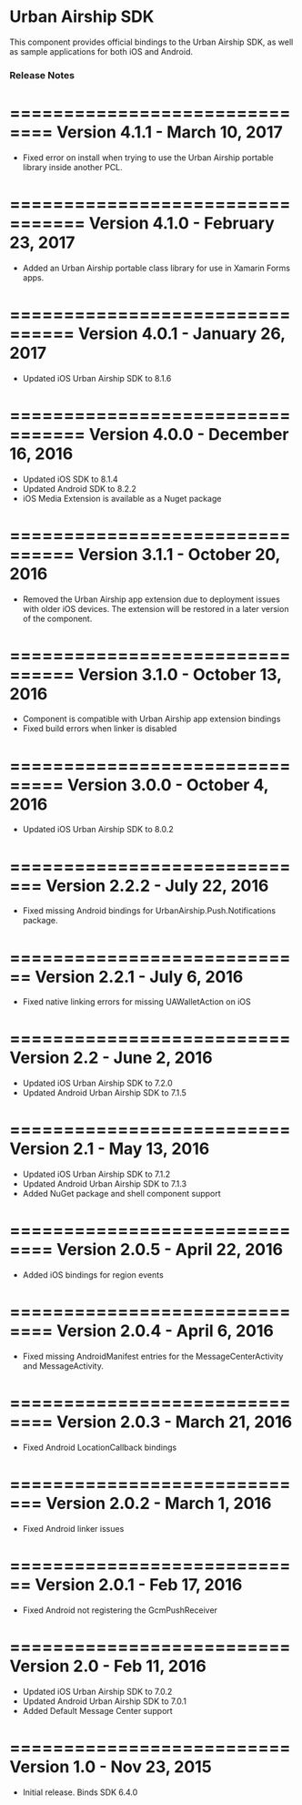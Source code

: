 # Urban Airship SDK

This component provides official bindings to the Urban Airship SDK, as well as sample applications for both iOS and Android.

### Release Notes

==============================
Version 4.1.1 - March 10, 2017
==============================
- Fixed error on install when trying to use the Urban Airship portable library inside another PCL.

=================================
Version 4.1.0 - February 23, 2017
=================================
- Added an Urban Airship portable class library for use in Xamarin Forms apps.

================================
Version 4.0.1 - January 26, 2017
================================
- Updated iOS Urban Airship SDK to 8.1.6

=================================
Version 4.0.0 - December 16, 2016
=================================
- Updated iOS SDK to 8.1.4
- Updated Android SDK to 8.2.2
- iOS Media Extension is available as a Nuget package

================================
Version 3.1.1 - October 20, 2016
================================
- Removed the Urban Airship app extension due to deployment issues with older iOS devices. The extension will be restored in a later version of the component.

================================
Version 3.1.0 - October 13, 2016
================================
- Component is compatible with Urban Airship app extension bindings
- Fixed build errors when linker is disabled

===============================
Version 3.0.0 - October 4, 2016
===============================
- Updated iOS Urban Airship SDK to 8.0.2

=============================
Version 2.2.2 - July 22, 2016
=============================
- Fixed missing Android bindings for UrbanAirship.Push.Notifications package.

============================
Version 2.2.1 - July 6, 2016
============================
- Fixed native linking errors for missing UAWalletAction on iOS

==========================
Version 2.2 - June 2, 2016
==========================
- Updated iOS Urban Airship SDK to 7.2.0
- Updated Android Urban Airship SDK to 7.1.5

==========================
Version 2.1 - May 13, 2016
==========================
- Updated iOS Urban Airship SDK to 7.1.2
- Updated Android Urban Airship SDK to 7.1.3
- Added NuGet package and shell component support

==============================
Version 2.0.5 - April 22, 2016
==============================
 - Added iOS bindings for region events

==============================
Version 2.0.4 - April 6, 2016
==============================
 - Fixed missing AndroidManifest entries for the  MessageCenterActivity and MessageActivity.

==============================
Version 2.0.3 - March 21, 2016
==============================
 - Fixed Android LocationCallback bindings

=============================
Version 2.0.2 - March 1, 2016
=============================
 - Fixed Android linker issues

============================
Version 2.0.1 - Feb 17, 2016
============================
 - Fixed Android not registering the GcmPushReceiver

==========================
Version 2.0 - Feb 11, 2016
==========================
 - Updated iOS Urban Airship SDK to 7.0.2
 - Updated Android Urban Airship SDK to 7.0.1
 - Added Default Message Center support

==========================
Version 1.0 - Nov 23, 2015
==========================
  - Initial release. Binds SDK 6.4.0

